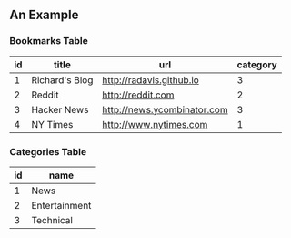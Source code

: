 ## An Example

### Bookmarks Table

id | title | url | category
--- | --- | --- | ---
1 | Richard's Blog | http://radavis.github.io |  3
2 | Reddit | http://reddit.com | 2
3 | Hacker News | http://news.ycombinator.com | 3
4 | NY Times | http://www.nytimes.com | 1

### Categories Table

id | name
--- | ---
1 | News
2 | Entertainment
3 | Technical
